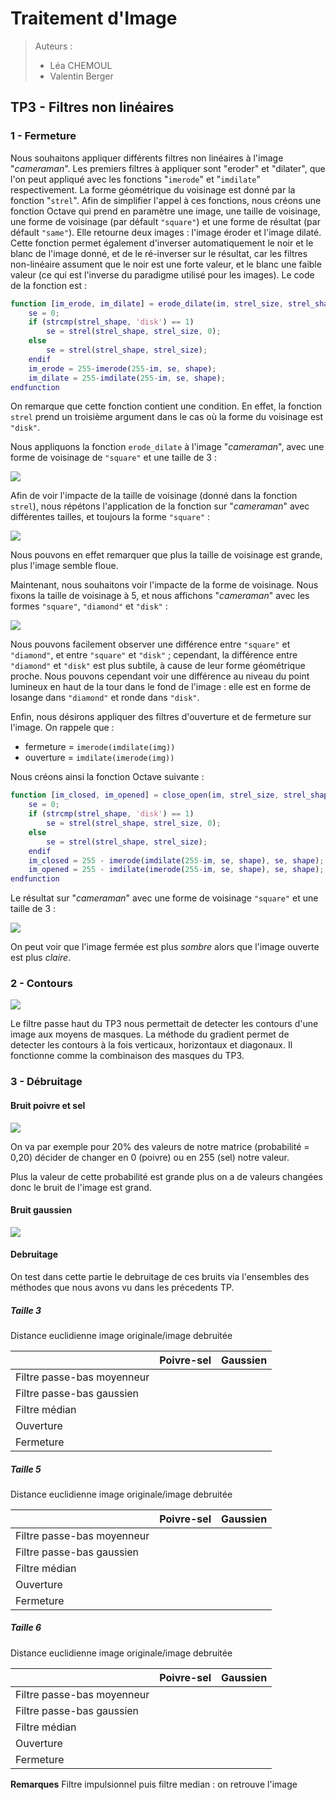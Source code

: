 # Traitement d'Image

> Auteurs :
>
> * Léa CHEMOUL
> * Valentin Berger

## TP3 - Filtres non linéaires

### 1 - Fermeture

Nous souhaitons appliquer différents filtres non linéaires à l'image "*cameraman*". Les premiers filtres à appliquer sont "eroder" et "dilater", que l'on peut appliqué avec les fonctions "`imerode`" et "`imdilate`" respectivement. La forme géométrique du voisinage est donné par la fonction "`strel`". Afin de simplifier l'appel à ces fonctions, nous créons une fonction Octave qui prend en paramètre une image, une taille de voisinage, une forme de voisinage (par défault `"square"`) et une forme de résultat (par défault `"same"`). Elle retourne deux images : l'image éroder et l'image dilaté. Cette fonction permet également d'inverser automatiquement le noir et le blanc de l'image donné, et de le ré-inverser sur le résultat, car les filtres non-linéaire assument que le noir est une forte valeur, et le blanc une faible valeur (ce qui est l'inverse du paradigme utilisé pour les images). Le code de la fonction est :

```matlab
function [im_erode, im_dilate] = erode_dilate(im, strel_size, strel_shape = "square", shape = "same")
	se = 0;
	if (strcmp(strel_shape, 'disk') == 1)
		se = strel(strel_shape, strel_size, 0);
	else
		se = strel(strel_shape, strel_size);
	endif
	im_erode = 255-imerode(255-im, se, shape);
	im_dilate = 255-imdilate(255-im, se, shape);
endfunction
```

On remarque que cette fonction contient une condition. En effet, la fonction `strel` prend un troisième argument dans le cas où la forme du voisinage est `"disk"`.

Nous appliquons la fonction `erode_dilate` à l'image "*cameraman*", avec une forme de voisinage de `"square"` et une taille de 3 :

![](output/cameraman_erode_dilate.png)

Afin de voir l'impacte de la taille de voisinage (donné dans la fonction `strel`), nous répétons l'application de la fonction sur "*cameraman*" avec différentes tailles, et toujours la forme `"square"` :

![](output/cameraman_erode_dilate_3_5_10.png)

Nous pouvons en effet remarquer que plus la taille de voisinage est grande, plus l'image semble floue.

Maintenant, nous souhaitons voir l'impacte de la forme de voisinage. Nous fixons la taille de voisinage à 5, et nous affichons "*cameraman*" avec les formes `"square"`, `"diamond"` et `"disk"` :

![](output/cameraman_square_diamond_disk_5.png)

Nous pouvons facilement observer une différence entre `"square"` et `"diamond"`, et entre `"square"` et `"disk"` ; cependant, la différence entre `"diamond"` et `"disk"` est plus subtile, à cause de leur forme géométrique proche. Nous pouvons cependant voir une différence au niveau du point lumineux en haut de la tour dans le fond de l'image : elle est en forme de losange dans `"diamond"` et ronde dans `"disk"`.

Enfin, nous désirons appliquer des filtres d'ouverture et de fermeture sur l'image. On rappele que :

* fermeture = `imerode(imdilate(img))`
* ouverture = `imdilate(imerode(img))`

Nous créons ainsi la fonction Octave suivante :

```matlab
function [im_closed, im_opened] = close_open(im, strel_size, strel_shape = "square", shape = "same")
	se = 0;
	if (strcmp(strel_shape, 'disk') == 1)
		se = strel(strel_shape, strel_size, 0);
	else
		se = strel(strel_shape, strel_size);
	endif
	im_closed = 255 - imerode(imdilate(255-im, se, shape), se, shape);
	im_opened = 255 - imdilate(imerode(255-im, se, shape), se, shape);
endfunction
```

Le résultat sur "*cameraman*" avec une forme de voisinage `"square"` et une taille de 3 :

![](output/cameraman_closed_opened.png)

On peut voir que l'image fermée est plus *sombre* alors que l'image ouverte est plus *claire*.

### 2 - Contours

![](output/cameraman_gradient.png)

Le filtre passe haut du TP3 nous permettait de detecter les contours d'une image aux moyens de masques.
La méthode du gradient permet de detecter les contours à la fois verticaux, horizontaux et diagonaux. Il fonctionne comme la combinaison des masques du TP3.

### 3 - Débruitage

#### Bruit poivre et sel

![](output/lena_poivre_sel.png)

On va par exemple pour 20% des valeurs de notre matrice (probabilité = 0,20) décider de changer en 0 (poivre) ou en 255 (sel) notre valeur.

Plus la valeur de cette probabilité est grande plus on a de valeurs changées donc le bruit de l'image est grand.

#### Bruit gaussien

![](output/lena_gaussien.png)

#### Debruitage

On test dans cette partie le debruitage de ces bruits via l'ensembles des méthodes que nous avons vu dans les précedents TP.

##### Taille 3

Distance euclidienne image originale/image debruitée

|                            | Poivre-sel | Gaussien |
|----------------------------|------------|----------|
| Filtre passe-bas moyenneur |            |          |
| Filtre passe-bas gaussien  |            |          |
| Filtre médian              |            |          |
| Ouverture                  |            |          |
| Fermeture                  |            |          |

##### Taille 5

Distance euclidienne image originale/image debruitée

|                            | Poivre-sel | Gaussien |
|----------------------------|------------|----------|
| Filtre passe-bas moyenneur |            |          |
| Filtre passe-bas gaussien  |            |          |
| Filtre médian              |            |          |
| Ouverture                  |            |          |
| Fermeture                  |            |          |

##### Taille 6

Distance euclidienne image originale/image debruitée

|                            | Poivre-sel | Gaussien |
|----------------------------|------------|----------|
| Filtre passe-bas moyenneur |            |          |
| Filtre passe-bas gaussien  |            |          |
| Filtre médian              |            |          |
| Ouverture                  |            |          |
| Fermeture                  |            |          |


**Remarques** Filtre impulsionnel puis filtre median : on retrouve l'image
